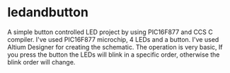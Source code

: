 # ledandbutton
A simple button controlled LED project by using PIC16F877 and CCS C compiler.
I've used PIC16F877 microchip, 4 LEDs and a button. I've used Altium Designer for creating the schematic.  The operation is very basic, If you press the button the LEDs will blink in a specific order, 
otherwise the blink order will change. 

